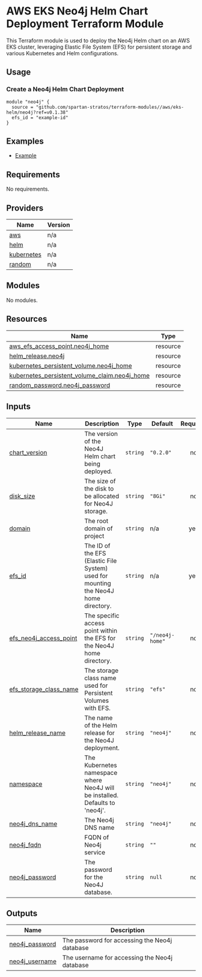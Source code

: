 # AWS EKS Neo4j Helm Chart Deployment Terraform Module

This Terraform module is used to deploy the Neo4j Helm chart on an AWS EKS cluster, leveraging Elastic File System (EFS)
for persistent storage and various Kubernetes and Helm configurations.

## Usage

### Create a Neo4j Helm Chart Deployment

```hcl
module "neo4j" {
  source = "github.com/spartan-stratos/terraform-modules//aws/eks-helm/neo4j?ref=v0.1.38"
  efs_id = "example-id"
}

```

## Examples

- [Example](./examples/complete/)

<!-- BEGIN_TF_DOCS -->
## Requirements

No requirements.

## Providers

| Name | Version |
|------|---------|
| <a name="provider_aws"></a> [aws](#provider\_aws) | n/a |
| <a name="provider_helm"></a> [helm](#provider\_helm) | n/a |
| <a name="provider_kubernetes"></a> [kubernetes](#provider\_kubernetes) | n/a |
| <a name="provider_random"></a> [random](#provider\_random) | n/a |

## Modules

No modules.

## Resources

| Name | Type |
|------|------|
| [aws_efs_access_point.neo4j_home](https://registry.terraform.io/providers/hashicorp/aws/latest/docs/resources/efs_access_point) | resource |
| [helm_release.neo4j](https://registry.terraform.io/providers/hashicorp/helm/latest/docs/resources/release) | resource |
| [kubernetes_persistent_volume.neo4j_home](https://registry.terraform.io/providers/hashicorp/kubernetes/latest/docs/resources/persistent_volume) | resource |
| [kubernetes_persistent_volume_claim.neo4j_home](https://registry.terraform.io/providers/hashicorp/kubernetes/latest/docs/resources/persistent_volume_claim) | resource |
| [random_password.neo4j_password](https://registry.terraform.io/providers/hashicorp/random/latest/docs/resources/password) | resource |

## Inputs

| Name | Description | Type | Default | Required |
|------|-------------|------|---------|:--------:|
| <a name="input_chart_version"></a> [chart\_version](#input\_chart\_version) | The version of the Neo4J Helm chart being deployed. | `string` | `"0.2.0"` | no |
| <a name="input_disk_size"></a> [disk\_size](#input\_disk\_size) | The size of the disk to be allocated for Neo4J storage. | `string` | `"8Gi"` | no |
| <a name="input_domain"></a> [domain](#input\_domain) | The root domain of project | `string` | n/a | yes |
| <a name="input_efs_id"></a> [efs\_id](#input\_efs\_id) | The ID of the EFS (Elastic File System) used for mounting the Neo4J home directory. | `string` | n/a | yes |
| <a name="input_efs_neo4j_access_point"></a> [efs\_neo4j\_access\_point](#input\_efs\_neo4j\_access\_point) | The specific access point within the EFS for the Neo4J home directory. | `string` | `"/neo4j-home"` | no |
| <a name="input_efs_storage_class_name"></a> [efs\_storage\_class\_name](#input\_efs\_storage\_class\_name) | The storage class name used for Persistent Volumes with EFS. | `string` | `"efs"` | no |
| <a name="input_helm_release_name"></a> [helm\_release\_name](#input\_helm\_release\_name) | The name of the Helm release for the Neo4J deployment. | `string` | `"neo4j"` | no |
| <a name="input_namespace"></a> [namespace](#input\_namespace) | The Kubernetes namespace where Neo4J will be installed. Defaults to 'neo4j'. | `string` | `"neo4j"` | no |
| <a name="input_neo4j_dns_name"></a> [neo4j\_dns\_name](#input\_neo4j\_dns\_name) | The Neo4j DNS name | `string` | `"neo4j"` | no |
| <a name="input_neo4j_fqdn"></a> [neo4j\_fqdn](#input\_neo4j\_fqdn) | FQDN of Neo4j service | `string` | `""` | no |
| <a name="input_neo4j_password"></a> [neo4j\_password](#input\_neo4j\_password) | The password for the Neo4J database. | `string` | `null` | no |

## Outputs

| Name | Description |
|------|-------------|
| <a name="output_neo4j_password"></a> [neo4j\_password](#output\_neo4j\_password) | The password for accessing the Neo4j database |
| <a name="output_neo4j_username"></a> [neo4j\_username](#output\_neo4j\_username) | The username for accessing the Neo4j database |
<!-- END_TF_DOCS -->
